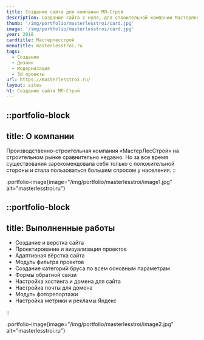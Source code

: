```yaml
---
title: Создание сайта для компании МЛ-Строй
description: Создание сайта с нуля, для строительной компании Мастерлесстрой. Проектирование и визуализация проектов для сайта.
thumb: '/img/portfolio/masterlesstroi/card.jpg'
image: '/img/portfolio/masterlesstroi/card.jpg'
year: 2018
cardtitle: Мастерлесстрой
menutitle: masterlesstroi.ru
tags:
  - Создание
  - Дизайн
  - Модернизация
  - 3d проекты
url: https://masterlesstroi.ru/
layout: sites
h1: Создание сайта МЛ-Строй
---
```


 

::portfolio-block
---
title: О компании
---
Производственно-строительная компания «МастерЛесСтрой» на строительном рынке сравнительно недавно. Но за все время
существования зарекомендовала себя только с положительной стороны и стала пользоваться большим спросом у населения.
::

:portfolio-image{image="/img/portfolio/masterlesstroi/image1.jpg" alt="masterlesstroi.ru"}

::portfolio-block
---
title: Выполненные работы
---

- Создание и верстка сайта
- Проектирование и визуализация проектов
- Адаптивная вёрстка сайта
- Модуль фильтра проектов
- Создание категорий бруса по всем основным параметрам
- Формы обратной связи
- Настройка хостинга и домена для сайта
- Настройка почты для домена
- Модуль фоторепортажи
- Настройка метрики и рекламы Яндекс

::

:portfolio-image{image="/img/portfolio/masterlesstroi/image2.jpg" alt="masterlesstroi.ru"}